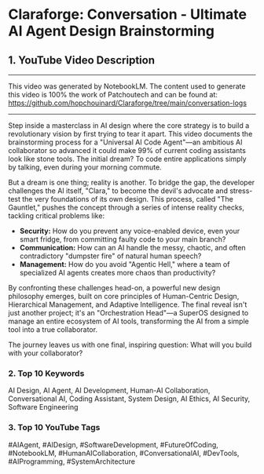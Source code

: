 # Claraforge: Conversation - Ultimate AI Agent Design Brainstorming

## **1. YouTube Video Description**

---

This video was generated by NotebookLM. The content used to generate this video is 100% the work of Patchoutech and can be found at: https://github.com/hopchouinard/Claraforge/tree/main/conversation-logs

---

Step inside a masterclass in AI design where the core strategy is to build a revolutionary vision by first trying to tear it apart. This video documents the brainstorming process for a "Universal AI Code Agent"—an ambitious AI collaborator so advanced it could make 99% of current coding assistants look like stone tools. The initial dream? To code entire applications simply by talking, even during your morning commute.

But a dream is one thing; reality is another. To bridge the gap, the developer challenges the AI itself, "Clara," to become the devil's advocate and stress-test the very foundations of its own design. This process, called "The Gauntlet," pushes the concept through a series of intense reality checks, tackling critical problems like:

* **Security:** How do you prevent any voice-enabled device, even your smart fridge, from committing faulty code to your main branch?
* **Communication:** How can an AI handle the messy, chaotic, and often contradictory "dumpster fire" of natural human speech?
* **Management:** How do you avoid "Agentic Hell," where a team of specialized AI agents creates more chaos than productivity?

By confronting these challenges head-on, a powerful new design philosophy emerges, built on core principles of Human-Centric Design, Hierarchical Management, and Adaptive Intelligence. The final reveal isn't just another project; it's an "Orchestration Head"—a SuperOS designed to manage an entire ecosystem of AI tools, transforming the AI from a simple tool into a true collaborator.

The journey leaves us with one final, inspiring question: What will you build with your collaborator?

### **2. Top 10 Keywords**

AI Design, AI Agent, AI Development, Human-AI Collaboration, Conversational AI, Coding Assistant, System Design, AI Ethics, AI Security, Software Engineering

### **3. Top 10 YouTube Tags**

#AIAgent, #AIDesign, #SoftwareDevelopment, #FutureOfCoding, #NotebookLM, #HumanAICollaboration, #ConversationalAI, #DevTools, #AIProgramming, #SystemArchitecture
